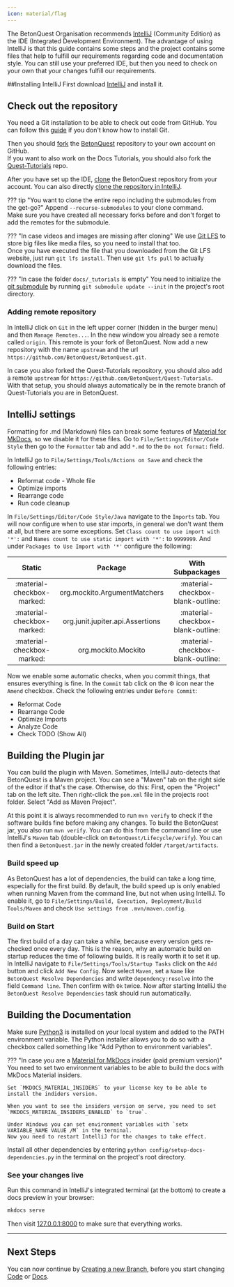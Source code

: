 ```yaml
---
icon: material/flag
---
```

The BetonQuest Organisation recommends [IntelliJ](https://www.jetbrains.com/idea/)
(Community Edition) as the IDE (Integrated Development Environment).
The advantage of using IntelliJ is that this guide contains some steps and the project contains some files
that help to fulfill our requirements regarding code and documentation style.
You can still use your preferred IDE, but then you need to check on your own that your changes fulfill our requirements.

##Installing IntelliJ 
First download [IntelliJ](https://www.jetbrains.com/idea/download) and install it.

## Check out the repository
You need a Git installation to be able to check out code from GitHub.
You can follow this [guide](https://docs.github.com/en/get-started/quickstart/set-up-git)
if you don't know how to install Git.  

Then you should [fork](https://docs.github.com/en/get-started/quickstart/fork-a-repo)
the [BetonQuest](https://github.com/BetonQuest/BetonQuest) repository to your own account on GitHub.  
If you want to also work on the Docs Tutorials, you should also fork the
[Quest-Tutorials](https://github.com/BetonQuest/Quest-Tutorials) repo.

After you have set up the IDE,
[clone](https://docs.github.com/en/github/creating-cloning-and-archiving-repositories/cloning-a-repository-from-github/cloning-a-repository)
the BetonQuest repository from your account. You can also directly
[clone the repository in IntelliJ](https://blog.jetbrains.com/idea/2020/10/clone-a-project-from-github/).

??? tip "You want to clone the entire repo including the submodules from the get-go?"
    Append `--recurse-submodules` to your clone command.  
    Make sure you have created all necessary forks before and don't forget to add the remotes for the submodule.

??? "In case videos and images are missing after cloning"
    We use [Git LFS](https://git-lfs.github.com/) to store big files like media files, so you need to install that too.  
    Once you have executed the file that you downloaded from the Git LFS website, just run `git lfs install`.
    Then use `git lfs pull` to actually download the files.

??? "In case the folder `docs/_tutorials` is empty"
    You need to initialize the [git submodule](https://www.vogella.com/tutorials/GitSubmodules/article.html) by
    running `git submodule update --init` in the project's root directory.

### Adding remote repository
In IntelliJ click on `Git` in the left upper corner (hidden in the burger menu) and then `Manage Remotes...`.
In the new window you already see a remote called `origin`. This remote is your fork of BetonQuest.
Now add a new repository with the name `upstream` and the url `https://github.com/BetonQuest/BetonQuest.git`.

In case you also forked the Quest-Tutorials repository, you should also add a remote `upstream` for
`https://github.com/BetonQuest/Quest-Tutorials`.
With that setup, you should always automatically be in the remote branch of Quest-Tutorials you are in BetonQuest.

## IntelliJ settings
Formatting for .md (Markdown) files can break some features of
[Material for MkDocs](https://squidfunk.github.io/mkdocs-material), so we disable it for these files.
Go to `File/Settings/Editor/Code Style` then go to the `Formatter` tab and add `*.md` to the `Do not format:` field.

In IntelliJ go to `File/Settings/Tools/Actions on Save` and check the following entries:

- Reformat code - Whole file
- Optimize imports
- Rearrange code
- Run code cleanup

In `File/Settings/Editor/Code Style/Java` navigate to the `Imports` tab.
You will now configure when to use star imports, in general we don't want them at all, but there are some exceptions.
Set `Class count to use import with '*':` and `Names count to use static import with '*':` to `9999999`.
And under `Packages to Use Import with '*'` configure the following:

|           Static           |             Package              |         With Subpackages          |
|:--------------------------:|:--------------------------------:|:---------------------------------:|
| :material-checkbox-marked: |   org.mockito.ArgumentMatchers   | :material-checkbox-blank-outline: |
| :material-checkbox-marked: | org.junit.jupiter.api.Assertions | :material-checkbox-blank-outline: |
| :material-checkbox-marked: |       org.mockito.Mockito        | :material-checkbox-blank-outline: |

Now we enable some automatic checks, when you commit things, that ensures everything is fine.
In the `Commit` tab click on the :gear: icon near the `Amend` checkbox. Check the following entries under `Before Commit`:

- Reformat Code
- Rearrange Code
- Optimize Imports
- Analyze Code
- Check TODO (Show All)

## Building the Plugin jar
You can build the plugin with Maven. Sometimes, IntelliJ auto-detects that BetonQuest is a Maven project. You can see
a "Maven" tab on the right side of the editor if that's the case. Otherwise, do this:
First, open the "Project" tab on the left site. Then right-click the `pom.xml` file in the projects root folder. 
Select "Add as Maven Project". 

At this point it is always recommended to run `mvn verify` to check if the software builds fine before making any changes.
To build the BetonQuest jar, you also run `mvn verify`.
You can do this from the command line or use IntelliJ's `Maven` tab (double-click on `BetonQuest/Lifecycle/verify`).
You can then find a `BetonQuest.jar` in the newly created folder `/target/artifacts`.

### Build speed up
As BetonQuest has a lot of dependencies, the build can take a long time, especially for the first build.
By default, the build speed up is only enabled when running Maven from the command line, but not when using IntelliJ.
To enable it, go to `File/Settings/Build, Execution, Deployment/Build Tools/Maven` and check `Use settings from .mvn/maven.config`.

### Build on Start
The first build of a day can take a while, because every version gets re-checked once every day.
This is the reason, why an automatic build on startup reduces the time of following builds. It is really worth it to set it up.
In IntelliJ navigate to `File/Settings/Tools/Startup Tasks` click on the `Add` button and click `Add New Config`.
Now select `Maven`, set a `Name` like `BetonQuest Resolve Dependencies` and write `dependency:resolve`
into the field `Command line`. Then confirm with `Ok` twice.
Now after starting IntelliJ the `BetonQuest Resolve Dependencies` task should run automatically.



## Building the Documentation
Make sure [Python3](https://www.python.org/downloads/) is installed on your local system
and added to the PATH environment variable. The Python installer allows you to do so with a checkbox called something like
"Add Python to environment variables".

??? "In case you are a [Material for MkDocs](https://squidfunk.github.io/mkdocs-material) insider (paid premium version)"  
    You need to set two environment variables to be able to build the docs with MkDocs Material insiders.  
    
    Set `MKDOCS_MATERIAL_INSIDERS` to your license key to be able to install the indiders version.
    
    When you want to see the insiders version on serve, you need to set `MKDOCS_MATERIAL_INSIDERS_ENABLED` to `true`.
    
    Under Windows you can set environment variables with `setx VARIABLE_NAME VALUE /M` in the terminal.
    Now you need to restart IntelliJ for the changes to take effect. 

Install all other dependencies by entering `python config/setup-docs-dependencies.py` in the terminal on the project's root directory.

### See your changes live
Run this command in IntelliJ's integrated terminal (at the bottom) to create a docs preview in your browser:

```BASH
mkdocs serve
```

Then visit [127.0.0.1:8000](http://127.0.0.1:8000) to make sure that everything works.

---
## Next Steps
You can now continue by [Creating a new Branch](Process/Create-a-new-Branch.md),
before you start changing [Code](Process/Code/Workflow.md) or [Docs](Process/Docs/Workflow.md).
